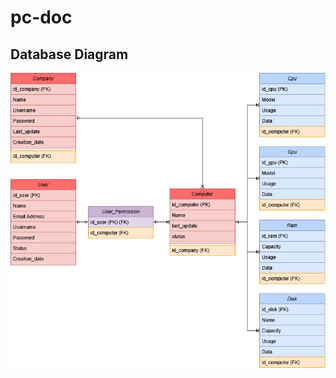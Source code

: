 # pc-doc

## Database Diagram
<img src="db/bd_image.png" width ="600" height="auto" alt="DB_Diagram">